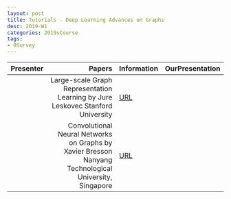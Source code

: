 ```yaml
---
layout: post
title: Tutorials - Deep Learning Advances on Graphs 
desc: 2019-W1
categories: 2019sCourse
tags:
- 0Survey
---
```


| Presenter | Papers | Information| OurPresentation |
| -----: | ----------: | :----- | :----- |
|  |    Large-scale Graph Representation Learning  by Jure Leskovec Stanford University  |  [URL](http://www.ipam.ucla.edu/abstract/?tid=14555&pcode=DLT2018) | | 
|  | Convolutional Neural Networks on Graphs by Xavier Bresson Nanyang Technological University, Singapore   |  [URL](http://www.ipam.ucla.edu/abstract/?tid=14506&pcode=DLT2018) | | 

